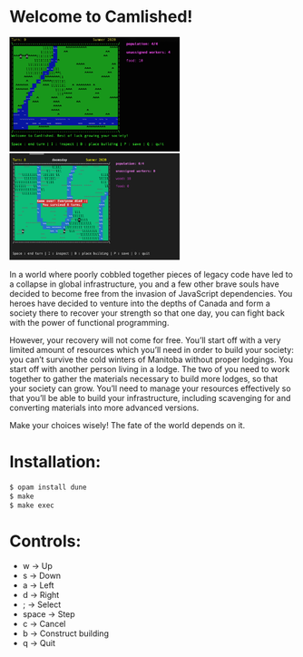 # Welcome to Camlished!
<p float="left">
  <img src="images/example1.png" alt="Example Start Game" width="300">
  <img src="images/example2.png" alt="Lost Game" width="300">
</p>


In a world where poorly cobbled together pieces of legacy code have led to a collapse in global infrastructure, you and a few other brave souls have decided to become free from the invasion of JavaScript dependencies. You heroes have decided to venture into the depths of Canada and form a society there to recover your strength so that one day, you can fight back with the power of functional programming.

However, your recovery will not come for free. You’ll start off with a very limited amount of resources which you’ll need in order to build your society: you can’t survive the cold winters of Manitoba without proper lodgings. You start off with another person living in a lodge. The two of you need to work together to gather the materials necessary to build more lodges, so that your society can grow. You’ll need to manage your resources effectively so that you’ll be able to build your infrastructure, including scavenging for and converting materials into more advanced versions. 

Make your choices wisely! The fate of the world depends on it.


# Installation:
```
$ opam install dune  
$ make  
$ make exec  
```

# Controls:
* w -> Up
* s -> Down
* a -> Left
* d -> Right
* ; -> Select
* space -> Step
* c -> Cancel
* b -> Construct building
* q -> Quit

